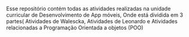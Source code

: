 Esse repositório contém todas as atividades realizadas na unidade curricular de Desenvolvimento de App móveis, Onde está dividida em  3 partes( Atividades de Walescka, Atividades de Leonardo e Atividades relacionadas a Programação Orientada a objetos (POO)
